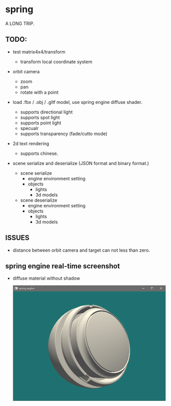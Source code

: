 
# spring

A LONG TRIP.

## TODO:

- test matrix4x4/transform
    - transform local coordinate system

- orbit camera 
    - zoom
    - pan
    - rotate with a point

- load .fbx / .obj / .gltf model, use spring engine diffuse shader.
    - supports directional light
    - supports spot light
    - supports point light
    - specualr
    - supports transparency (fade/cutto mode)

- 2d text rendering 
    - supports chinese.

- scene serialize and deserialize (JSON format and binary format.)
    - scene serialize
        - engine environment setting
        - objects
            - lights
            - 3d models
    - scene deserialize
        - engine environment setting
        - objects
            - lights
            - 3d models
    
## ISSUES

- distance between orbit camera and target can not less than zero.

## spring engine real-time screenshot

-   diffuse material without shadow
    
    ![diffuse](/screenshot/spring%20engine%20realtime%20screenshot_01.PNG)
